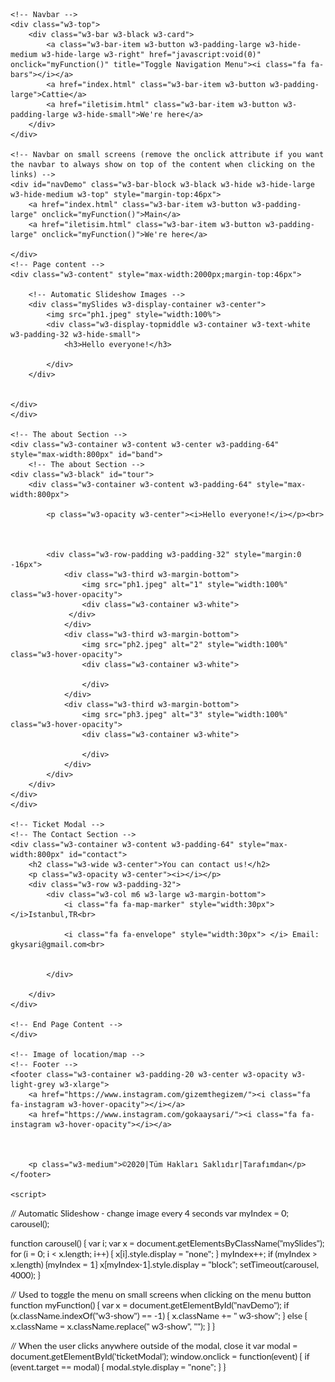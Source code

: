 <!DOCTYPE html>
<html lang="en">
<title>faces</title>
<meta charset="UTF-8">
<meta name="viewport" content="width=device-width, initial-scale=1">
<link rel="icon" sizes="300x300" type="image/ico" href="icon.jpeg" />
<link rel="stylesheet" href="https://www.w3schools.com/w3css/4/w3.css">
<link rel="stylesheet" href="https://fonts.googleapis.com/css?family=Lato">
<link rel="stylesheet" href="https://cdnjs.cloudflare.com/ajax/libs/font-awesome/4.7.0/css/font-awesome.min.css">
<style>
    body {
        font-family: "Lato", sans-serif
    }

    .mySlides {
        display: none
    }
</style>
<body>

    <!-- Navbar -->
    <div class="w3-top">
        <div class="w3-bar w3-black w3-card">
            <a class="w3-bar-item w3-button w3-padding-large w3-hide-medium w3-hide-large w3-right" href="javascript:void(0)" onclick="myFunction()" title="Toggle Navigation Menu"><i class="fa fa-bars"></i></a>
            <a href="index.html" class="w3-bar-item w3-button w3-padding-large">Cattie</a>
            <a href="iletisim.html" class="w3-bar-item w3-button w3-padding-large w3-hide-small">We're here</a>
        </div>
    </div>

    <!-- Navbar on small screens (remove the onclick attribute if you want the navbar to always show on top of the content when clicking on the links) -->
    <div id="navDemo" class="w3-bar-block w3-black w3-hide w3-hide-large w3-hide-medium w3-top" style="margin-top:46px">
        <a href="index.html" class="w3-bar-item w3-button w3-padding-large" onclick="myFunction()">Main</a>
        <a href="iletisim.html" class="w3-bar-item w3-button w3-padding-large" onclick="myFunction()">We're here</a>

    </div>
    <!-- Page content -->
    <div class="w3-content" style="max-width:2000px;margin-top:46px">

        <!-- Automatic Slideshow Images -->
        <div class="mySlides w3-display-container w3-center">
            <img src="ph1.jpeg" style="width:100%">
            <div class="w3-display-topmiddle w3-container w3-text-white w3-padding-32 w3-hide-small">
                <h3>Hello everyone!</h3>
                
            </div>
        </div>
        

    </div>
    </div>

    <!-- The about Section -->
    <div class="w3-container w3-content w3-center w3-padding-64" style="max-width:800px" id="band">
        <!-- The about Section -->
    <div class="w3-black" id="tour">
        <div class="w3-container w3-content w3-padding-64" style="max-width:800px">
     
            <p class="w3-opacity w3-center"><i>Hello everyone!</i></p><br>



            <div class="w3-row-padding w3-padding-32" style="margin:0 -16px">
                <div class="w3-third w3-margin-bottom">
                    <img src="ph1.jpeg" alt="1" style="width:100%" class="w3-hover-opacity">
                    <div class="w3-container w3-white">
                 </div>
                </div>
                <div class="w3-third w3-margin-bottom">
                    <img src="ph2.jpeg" alt="2" style="width:100%" class="w3-hover-opacity">
                    <div class="w3-container w3-white">
                        
                    </div>
                </div>
                <div class="w3-third w3-margin-bottom">
                    <img src="ph3.jpeg" alt="3" style="width:100%" class="w3-hover-opacity">
                    <div class="w3-container w3-white">

                    </div>
                </div>
            </div>
        </div>
    </div>
    </div>

    <!-- Ticket Modal -->
    <!-- The Contact Section -->
    <div class="w3-container w3-content w3-padding-64" style="max-width:800px" id="contact">
        <h2 class="w3-wide w3-center">You can contact us!</h2>
        <p class="w3-opacity w3-center"><i></i></p>
        <div class="w3-row w3-padding-32">
            <div class="w3-col m6 w3-large w3-margin-bottom">
                <i class="fa fa-map-marker" style="width:30px"></i>Istanbul,TR<br>

                <i class="fa fa-envelope" style="width:30px"> </i> Email: gkysari@gmail.com<br>


            </div>

        </div>
    </div>

    <!-- End Page Content -->
    </div>

    <!-- Image of location/map -->
    <!-- Footer -->
    <footer class="w3-container w3-padding-20 w3-center w3-opacity w3-light-grey w3-xlarge">
        <a href="https://www.instagram.com/gizemthegizem/"><i class="fa fa-instagram w3-hover-opacity"></i></a>
        <a href="https://www.instagram.com/gokaaysari/"><i class="fa fa-instagram w3-hover-opacity"></i></a>

        

        <p class="w3-medium">©2020|Tüm Hakları Saklıdır|Tarafımdan</p>
    </footer>

    <script>
// Automatic Slideshow - change image every 4 seconds
var myIndex = 0;
carousel();

function carousel() {
  var i;
  var x = document.getElementsByClassName("mySlides");
  for (i = 0; i < x.length; i++) {
    x[i].style.display = "none";
  }
  myIndex++;
  if (myIndex > x.length) {myIndex = 1}
  x[myIndex-1].style.display = "block";
  setTimeout(carousel, 4000);
}

// Used to toggle the menu on small screens when clicking on the menu button
function myFunction() {
  var x = document.getElementById("navDemo");
  if (x.className.indexOf("w3-show") == -1) {
    x.className += " w3-show";
  } else {
    x.className = x.className.replace(" w3-show", "");
  }
}

// When the user clicks anywhere outside of the modal, close it
var modal = document.getElementById('ticketModal');
window.onclick = function(event) {
  if (event.target == modal) {
    modal.style.display = "none";
  }
}
    </script>

</body>
</html>
